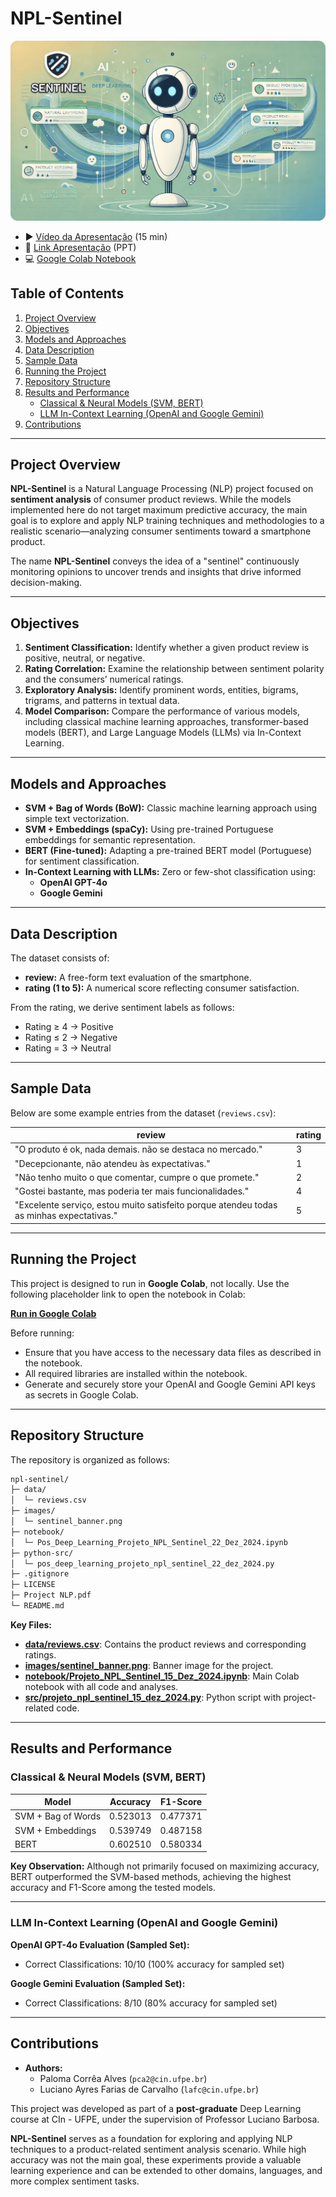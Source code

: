 # NPL-Sentinel

![NPL Sentinel Banner](images/sentinel_banner.png)

- ▶️ [Vídeo da Apresentação](https://drive.google.com/file/d/1TIxEj9jhdVLBvoXU1iSPaHxqvGfuRkXf/view?usp=sharing) (15 min)
- 📂 [Link Apresentação](https://docs.google.com/presentation/d/1GoP6OIU4CO6ypWyeoN47Ye6HG4E-Hq_R/edit?usp=sharing&ouid=114780034926001489401&rtpof=true&sd=true) (PPT)
- 💻 [Google Colab Notebook](https://colab.research.google.com/drive/1WwAcQrNEa5Md1hhqvQt9R4uDtFJ57JS8?usp=sharing)

## Table of Contents

1. [Project Overview](#project-overview)
2. [Objectives](#objectives)
3. [Models and Approaches](#models-and-approaches)
4. [Data Description](#data-description)
5. [Sample Data](#sample-data)
6. [Running the Project](#running-the-project)
7. [Repository Structure](#repository-structure)
8. [Results and Performance](#results-and-performance)
   - [Classical & Neural Models (SVM, BERT)](#classical--neural-models-svm-bert)
   - [LLM In-Context Learning (OpenAI and Google Gemini)](#llm-in-context-learning-openai-and-google-gemini)
9. [Contributions](#contributions)

---

## Project Overview

**NPL-Sentinel** is a Natural Language Processing (NLP) project focused on **sentiment analysis** of consumer product reviews. While the models implemented here do not target maximum predictive accuracy, the main goal is to explore and apply NLP training techniques and methodologies to a realistic scenario—analyzing consumer sentiments toward a smartphone product.

The name **NPL-Sentinel** conveys the idea of a "sentinel" continuously monitoring opinions to uncover trends and insights that drive informed decision-making.

---

## Objectives

1. **Sentiment Classification:** Identify whether a given product review is positive, neutral, or negative.
2. **Rating Correlation:** Examine the relationship between sentiment polarity and the consumers’ numerical ratings.
3. **Exploratory Analysis:** Identify prominent words, entities, bigrams, trigrams, and patterns in textual data.
4. **Model Comparison:** Compare the performance of various models, including classical machine learning approaches, transformer-based models (BERT), and Large Language Models (LLMs) via In-Context Learning.

---

## Models and Approaches

- **SVM + Bag of Words (BoW):** Classic machine learning approach using simple text vectorization.
- **SVM + Embeddings (spaCy):** Using pre-trained Portuguese embeddings for semantic representation.
- **BERT (Fine-tuned):** Adapting a pre-trained BERT model (Portuguese) for sentiment classification.
- **In-Context Learning with LLMs:** Zero or few-shot classification using:
  - **OpenAI GPT-4o**
  - **Google Gemini**

---

## Data Description

The dataset consists of:

- **review:** A free-form text evaluation of the smartphone.
- **rating (1 to 5):** A numerical score reflecting consumer satisfaction.

From the rating, we derive sentiment labels as follows:

- Rating ≥ 4 → Positive
- Rating ≤ 2 → Negative
- Rating = 3 → Neutral

---

## Sample Data

Below are some example entries from the dataset (`reviews.csv`):

| review                                                                                   | rating |
| ---------------------------------------------------------------------------------------- | ------ |
| "O produto é ok, nada demais. não se destaca no mercado."                                | 3      |
| "Decepcionante, não atendeu às expectativas."                                            | 1      |
| "Não tenho muito o que comentar, cumpre o que promete."                                  | 2      |
| "Gostei bastante, mas poderia ter mais funcionalidades."                                 | 4      |
| "Excelente serviço, estou muito satisfeito porque atendeu todas as minhas expectativas." | 5      |

---

## Running the Project

This project is designed to run in **Google Colab**, not locally. Use the following placeholder link to open the notebook in Colab:

**[Run in Google Colab](https://colab.research.google.com/drive/1TpvhAvSCIUNvpEGziY5FV3MKKqE0u_5T?usp=sharing)**

Before running:

- Ensure that you have access to the necessary data files as described in the notebook.
- All required libraries are installed within the notebook.
- Generate and securely store your OpenAI and Google Gemini API keys as secrets in Google Colab.

---

## Repository Structure

The repository is organized as follows:

```bash
npl-sentinel/
├─ data/
│  └─ reviews.csv
├─ images/
│  └─ sentinel_banner.png
├─ notebook/
│  └─ Pos_Deep_Learning_Projeto_NPL_Sentinel_22_Dez_2024.ipynb
├─ python-src/
│  └─ pos_deep_learning_projeto_npl_sentinel_22_dez_2024.py
├─ .gitignore
├─ LICENSE
├─ Project NLP.pdf
└─ README.md
```

**Key Files:**

- **[data/reviews.csv](data/reviews.csv)**: Contains the product reviews and corresponding ratings.
- **[images/sentinel_banner.png](images/sentinel_banner.png)**: Banner image for the project.
- **[notebook/Projeto_NPL_Sentinel_15_Dez_2024.ipynb](notebook/Projeto_NPL_Sentinel_15_Dez_2024.ipynb)**: Main Colab notebook with all code and analyses.
- **[src/projeto_npl_sentinel_15_dez_2024.py](src/projeto_npl_sentinel_15_dez_2024.py)**: Python script with project-related code.

---

## Results and Performance

### Classical & Neural Models (SVM, BERT)

| Model              | Accuracy | F1-Score |
| ------------------ | -------- | -------- |
| SVM + Bag of Words | 0.523013 | 0.477371 |
| SVM + Embeddings   | 0.539749 | 0.487158 |
| BERT               | 0.602510 | 0.580334 |

**Key Observation:**
Although not primarily focused on maximizing accuracy, BERT outperformed the SVM-based methods, achieving the highest accuracy and F1-Score among the tested models.

---

### LLM In-Context Learning (OpenAI and Google Gemini)

**OpenAI GPT-4o Evaluation (Sampled Set):**

- Correct Classifications: 10/10 (100% accuracy for sampled set)

**Google Gemini Evaluation (Sampled Set):**

- Correct Classifications: 8/10 (80% accuracy for sampled set)

---

## Contributions

- **Authors:**
  - Paloma Corrêa Alves (`pca2@cin.ufpe.br`)
  - Luciano Ayres Farias de Carvalho (`lafc@cin.ufpe.br`)

This project was developed as part of a **post-graduate** Deep Learning course at CIn - UFPE, under the supervision of Professor Luciano Barbosa.

**NPL-Sentinel** serves as a foundation for exploring and applying NLP techniques to a product-related sentiment analysis scenario. While high accuracy was not the main goal, these experiments provide a valuable learning experience and can be extended to other domains, languages, and more complex sentiment tasks.
